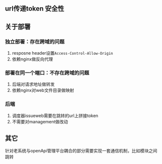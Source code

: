 ## url传递token 安全性

## 关于部署
### 独立部署：存在跨域的问题
1. resposne header设置`Access-Control-Allow-Origin`
2. 依赖nginx做反向代理
### 部署在同一个端口：不存在跨域的问题
1. 后端对请求地址做转发
2. 依赖nginx对web文件目录做映射

### 后端
1. 调度器issueweb需要在跳转的url上拼接token
2. 不需要对management做改动

## 其它
针对老系统与openApi管理平台耦合的部分需要实现一套通信机制，比如模块之间跳转